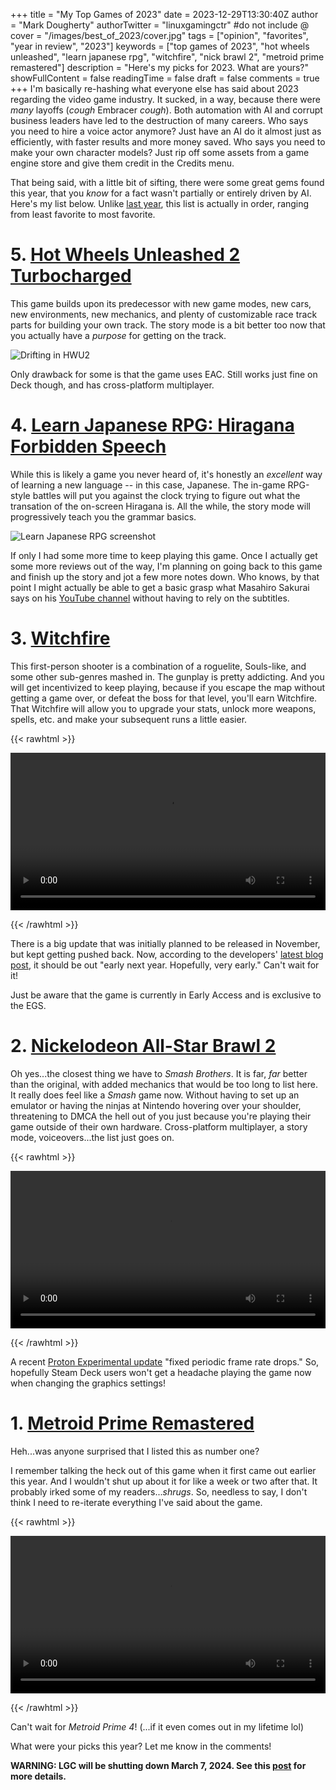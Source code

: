 +++
title = "My Top Games of 2023"
date = 2023-12-29T13:30:40Z
author = "Mark Dougherty"
authorTwitter = "linuxgamingctr" #do not include @
cover = "/images/best_of_2023/cover.jpg"
tags = ["opinion", "favorites", "year in review", "2023"]
keywords = ["top games of 2023", "hot wheels unleashed", "learn japanese rpg", "witchfire", "nick brawl 2", "metroid prime remastered"]
description = "Here's my picks for 2023. What are yours?"
showFullContent = false
readingTime = false
draft = false
comments = true
+++ 
I'm basically re-hashing what everyone else has said about 2023 regarding the video game industry. It sucked, in a way, because there were *many* layoffs (*cough* Embracer *cough*). Both automation with AI and corrupt business leaders have led to the destruction of many careers. Who says you need to hire a voice actor anymore? Just have an AI do it almost just as efficiently, with faster results and more money saved. Who says you need to make your own character models? Just rip off some assets from a game engine store and give them credit in the Credits menu.

That being said, with a little bit of sifting, there were some great gems found this year, that you *know* for a fact wasn't partially or entirely driven by AI. Here's my list below. Unlike [last year](https://linuxgamingcentral.com/posts/my-top-games-of-2022/), this list is actually in order, ranging from least favorite to most favorite.

# 5. [Hot Wheels Unleashed 2 Turbocharged](https://linuxgamingcentral.com/posts/hot-wheels-2-review/)
This game builds upon its predecessor with new game modes, new cars, new environments, new mechanics, and plenty of customizable race track parts for building your own track. The story mode is a bit better too now that you actually have a *purpose* for getting on the track.

![Drifting in HWU2](/images/game_reviews/hwu2/drifting.jpg)

Only drawback for some is that the game uses EAC. Still works just fine on Deck though, and has cross-platform multiplayer.

# 4. [Learn Japanese RPG: Hiragana Forbidden Speech](https://linuxgamingcentral.com/posts/learn-japanese-rpg-review/)
While this is likely a game you never heard of, it's honestly an *excellent* way of learning a new language -- in this case, Japanese. The in-game RPG-style battles will put you against the clock trying to figure out what the transation of the on-screen Hiragana is. All the while, the story mode will progressively teach you the grammar basics.

![Learn Japanese RPG screenshot](/images/game_reviews/learn_japanese_rpg/9_screen_busy_islander.png)

If only I had some more time to keep playing this game. Once I actually get some more reviews out of the way, I'm planning on going back to this game and finish up the story and jot a few more notes down. Who knows, by that point I might actually be able to get a basic grasp what Masahiro Sakurai says on his [YouTube channel](https://www.youtube.com/@sora_sakurai_en) without having to rely on the subtitles.

# 3. [Witchfire](https://linuxgamingcentral.com/posts/witchfire-review/)
This first-person shooter is a combination of a roguelite, Souls-like, and some other sub-genres mashed in. The gunplay is pretty addicting. And you will get incentivized to keep playing, because if you escape the map without getting a game over, or defeat the boss for that level, you'll earn Witchfire. That Witchfire will allow you to upgrade your stats, unlock more weapons, spells, etc. and make your subsequent runs a little easier.

{{< rawhtml >}} 

<video width=100% controls autoplay loop>
    <source src="/videos/witchfire/clip2.webm" type="video/webm">
    Your browser does not support the video tag.
</video>

{{< /rawhtml >}}

There is a big update that was initially planned to be released in November, but kept getting pushed back. Now, according to the developers' [latest blog post](https://www.theastronauts.com/2023/12/calamity-design-deep-dive/), it should be out "early next year. Hopefully, very early." Can't wait for it!

Just be aware that the game is currently in Early Access and is exclusive to the EGS.

# 2. [Nickelodeon All-Star Brawl 2](https://linuxgamingcentral.com/posts/nasb2-review/)
Oh yes...the closest thing we have to *Smash Brothers*. It is far, *far* better than the original, with added mechanics that would be too long to list here. It really does feel like a *Smash* game now. Without having to set up an emulator or having the ninjas at Nintendo hovering over your shoulder, threatening to DMCA the hell out of you just because you're playing their game outside of their own hardware. Cross-platform multiplayer, a story mode, voiceovers...the list just goes on.

{{< rawhtml >}}

<video width=100% controls autoplay loop>
    <source src="/videos/nasb2/gameplay.webm" type="video/webm">
    Your browser does not support the video tag.
</video>

{{< /rawhtml >}}

A recent [Proton Experimental update](https://github.com/ValveSoftware/Proton/wiki/Changelog) "fixed periodic frame rate drops." So, hopefully Steam Deck users won't get a headache playing the game now when changing the graphics settings!

# 1. [Metroid Prime Remastered](https://linuxgamingcentral.com/posts/metroid-prime-remastered-review/)
Heh...was anyone surprised that I listed this as number one?

I remember talking the heck out of this game when it first came out earlier this year. And I wouldn't shut up about it for like a week or two after that. It probably irked some of my readers...*shrugs*. So, needless to say, I don't think I need to re-iterate everything I've said about the game.

{{< rawhtml >}} 

<video width=100% controls autoplay loop>
    <source src="/videos/mpr_on_deck/ryu_vs_yuzu.webm" type="video/webm">
    Your browser does not support the video tag.
</video>

{{< /rawhtml >}}

Can't wait for *Metroid Prime 4*! (...if it even comes out in my lifetime lol)

What were your picks this year? Let me know in the comments!

**WARNING: LGC will be shutting down March 7, 2024. See this [post](https://linuxgamingcentral.com/posts/the-end-of-lgc/) for more details.**
